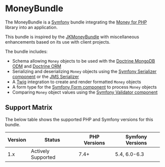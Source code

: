 # MoneyBundle

The MoneyBundle is a [Symfony](https://symfony.com/) bundle integrating the [Money for PHP](https://github.com/moneyphp/money) library into an application.

This bundle is inspired by the [JKMoneyBundle](https://github.com/kucharovic/money-bundle) with miscellaneous enhancements based on its use with client projects.

The bundle includes:

- Schema allowing `Money` objects to be used with the [Doctrine MongoDB ODM](https://www.doctrine-project.org/projects/mongodb-odm.html) and [Doctrine ORM](https://www.doctrine-project.org/projects/orm.html)
- Serializing and deserializing `Money` objects using the [Symfony Serializer component](https://symfony.com/doc/current/components/serializer.html) or the [JMS Serializer](https://jmsyst.com/libs/serializer)
- A [Twig](https://twig.symfony.com/) integration to create and render formatted `Money` objects
- A form type for the [Symfony Form component](https://symfony.com/doc/current/components/form.html) to process `Money` objects
- Comparing `Money` object values using the [Symfony Validator component](https://symfony.com/doc/current/components/validator.html)

## Support Matrix

The below table shows the supported PHP and Symfony versions for this bundle.

| Version | Status             | PHP Versions | Symfony Versions |
|---------|--------------------|--------------|------------------|
| 1.x     | Actively Supported | 7.4+         | 5.4, 6.0-6.3     |
